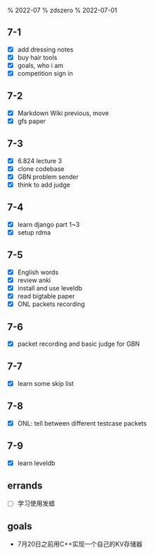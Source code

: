 % 2022-07
% zdszero
% 2022-07-01

## 7-1

- [x] add dressing notes
- [x] buy hair tools
- [x] goals, who i am
- [x] competition sign in

## 7-2

- [x] Markdown Wiki previous, move
- [x] gfs paper

## 7-3

- [x] 6.824 lecture 3
- [x] clone codebase
- [x] GBN problem sender
- [x] think to add judge

## 7-4

- [x] learn django part 1~3
- [x] setup rdma

## 7-5

- [x] English words
- [x] review anki
- [x] install and use leveldb
- [x] read bigtable paper
- [x] ONL packets recording

## 7-6

- [x] packet recording and basic judge for GBN

## 7-7

- [x] learn some skip list

## 7-8

- [x] ONL: tell between different testcase packets

## 7-9

- [x] learn leveldb

## errands

- [ ] 学习使用发蜡

## goals

* 7月20日之前用C++实现一个自己的KV存储器
